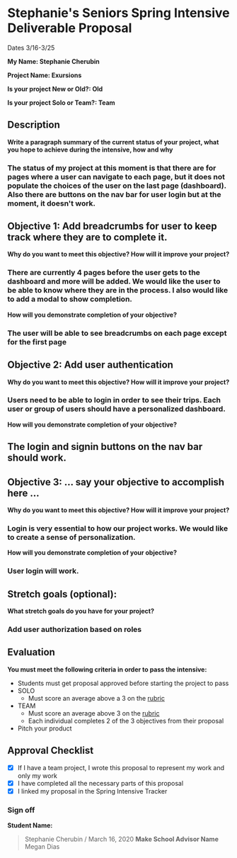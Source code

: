 # Stephanie's Seniors Spring Intensive Deliverable Proposal 


Dates 3/16-3/25

**My Name: Stephanie Cherubin**


**Project Name: Exursions** 


**Is your project New or Old?: Old**


**Is your project Solo or Team?: Team**


## Description

**Write a paragraph summary of the current status of your project, what you hope to achieve during the intensive, how and why**

### The status of my project at this moment is that there are for pages where a user can navigate to each page, but it does not populate the choices of the user on the last page (dashboard). Also there are buttons on the nav bar for user login but at the moment, it doesn't work.

## Objective 1: Add breadcrumbs for user to keep track where they are to complete it.

**Why do you want to meet this objective? How will it improve your project?** 
### There are currently 4 pages before the user gets to the dashboard and more will be added. We would like the user to be able to know where they are in the process. I also would like to add a modal to show completion.
**How will you demonstrate completion of your objective?** 
### The user will be able to see breadcrumbs on each page except for the first page 

## Objective 2: Add user authentication
**Why do you want to meet this objective? How will it improve your project?** 
### Users need to be able to login in order to see their trips. Each user or group of users should have a personalized dashboard.
**How will you demonstrate completion of your objective?** 
## The login and signin buttons on the nav bar should work.
## Objective 3: ... say your objective to accomplish here …
**Why do you want to meet this objective? How will it improve your project?** 
### Login is very essential to how our project works. We would like to create a sense of personalization.
**How will you demonstrate completion of your objective?** 
### User login will work.
## Stretch goals (optional):

**What stretch goals do you have for your project?**
### Add user authorization based on roles
## Evaluation

**You must meet the following criteria in order to pass the intensive:**

- Students must get proposal approved before starting the project to pass
- SOLO
    - Must score an average above a 3 on the [rubric]
- TEAM
    - Must score an average above 3 on the [rubric]
    - Each individual completes 2 of the 3 objectives from their proposal
- Pitch your product


[rubric]:https://docs.google.com/document/d/1IOQDmohLBEBT-hyr-2vgw1mbZUNsq3fHxVfH0oRmVt0/edit



## Approval Checklist
- [x] If I have a team project, I wrote this proposal to represent my work and only my work
- [x] I have completed all the necessary parts of this proposal
- [x] I linked my proposal in the Spring Intensive Tracker

### Sign off

**Student Name:**                
> Stephanie Cherubin /  March 16, 2020
**Make School Advisor Name**
> Megan Dias